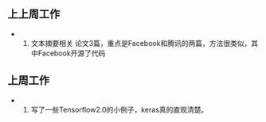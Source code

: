 ## 上上周工作
+ 1. 文本摘要相关
论文3篇，重点是Facebook和腾讯的两篇，方法很类似，其中Facebook开源了代码

## 上周工作
+ 1. 写了一些Tensorflow2.0的小例子，keras真的直观清楚。
